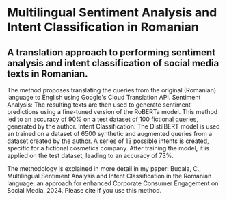 # Multilingual Sentiment Analysis and Intent Classification in Romanian
## A translation approach to performing sentiment analysis and intent classification of social media texts in Romanian.

The method proposes translating the queries from the original (Romanian) language to English using Google's Cloud Translation API. 
Sentiment Analysis: The resulting texts are then used to generate sentiment predictions using a fine-tuned version of the RoBERTa model. This method led to an accuracy of 90% on a test dataset of 100 fictional queries, generated by the author.
Intent Classification: The DistilBERT model is used an trained on a dataset of 6500 synthetic and augmented queries from a dataset created by the author. A series of 13 possible intents is created, specific for a fictional cosmetics company. After training the model, it is applied on the test dataset, leading to an accuracy of 73%.

The methodology is explained in more detail in my paper: Budala, C., Multilingual Sentiment Analysis and Intent Classification in the Romanian language: an approach for enhanced Corporate Consumer Engagement on Social Media. 2024. Please cite if you use this method.

